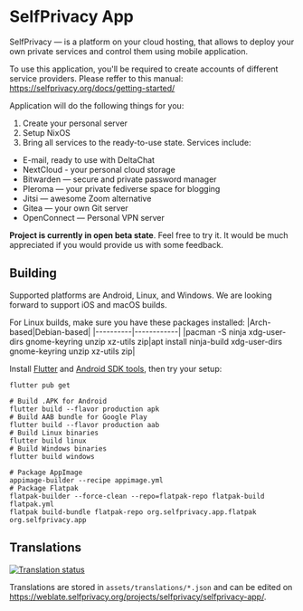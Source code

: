 # SelfPrivacy App

SelfPrivacy — is a platform on your cloud hosting, that allows to deploy your own private services and control them using mobile application.

To use this application, you'll be required to create accounts of different service providers. Please reffer to this manual: https://selfprivacy.org/docs/getting-started/

Application will do the following things for you:

1. Create your personal server
2. Setup NixOS
3. Bring all services to the ready-to-use state. Services include:

* E-mail, ready to use with DeltaChat
* NextCloud - your personal cloud storage
* Bitwarden — secure and private password manager
* Pleroma — your private fediverse space for blogging
* Jitsi — awesome Zoom alternative
* Gitea — your own Git server
* OpenConnect — Personal VPN server

**Project is currently in open beta state**. Feel free to try it. It would be much appreciated if you would provide us with some feedback. 

## Building

Supported platforms are Android, Linux, and Windows. We are looking forward to support iOS and macOS builds.

For Linux builds, make sure you have these packages installed:
|Arch-based|Debian-based|
|----------|------------|
|pacman -S ninja xdg-user-dirs gnome-keyring unzip xz-utils zip|apt install ninja-build xdg-user-dirs gnome-keyring unzip xz-utils zip|

Install [Flutter](https://docs.flutter.dev/get-started/install/linux) and [Android SDK tools](https://developer.android.com/studio/command-line/sdkmanager), then try your setup:

```
flutter pub get

# Build .APK for Android
flutter build --flavor production apk
# Build AAB bundle for Google Play
flutter build --flavor production aab
# Build Linux binaries
flutter build linux
# Build Windows binaries
flutter build windows

# Package AppImage
appimage-builder --recipe appimage.yml
# Package Flatpak
flatpak-builder --force-clean --repo=flatpak-repo flatpak-build flatpak.yml
flatpak build-bundle flatpak-repo org.selfprivacy.app.flatpak org.selfprivacy.app
```

## Translations

[![Translation status](http://weblate.selfprivacy.org/widgets/selfprivacy/-/selfprivacy-app/multi-auto.svg)](http://weblate.selfprivacy.org/engage/selfprivacy/)

Translations are stored in `assets/translations/*.json` and can be edited on <https://weblate.selfprivacy.org/projects/selfprivacy/selfprivacy-app/>.
